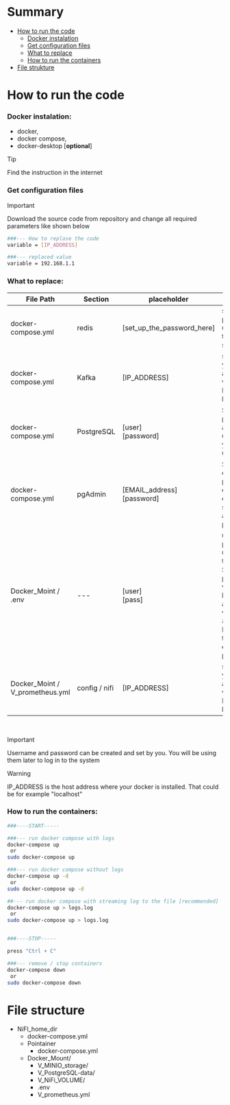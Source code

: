 # Summary

- [How to run the code](#how-to-run-the-code)
    - [Docker instalation](#docker-instalation)
    - [Get configuration files](#get-configuration-files)
    - [What to replace](#what-to-replace)
    - [How to run the containers](#how-to-run-the-containers)
- [File strukture](#file-strukture)


# How to run the code

### Docker instalation:

- docker,
- docker compose,
- docker-desktop \[**optional**\]

> [!TIP]  
> Find the instruction in the internet

### Get configuration files

> [!IMPORTANT]  
> Download the source code from repository and change all required parameters like shown below

```Bash
###--- How to replase the code
variable = [IP_ADDRESS]

###--- replaced value
variable = 192.168.1.1
```

### What to replace:

| File Path | Section | placeholder | description |
| --- | --- | --- | --- |
| docker-compose.yml | redis | [set_up_the_password_here] | set up a password used to log in to redis server |
| docker-compose.yml | Kafka | [IP_ADDRESS] | set up here your IP address you want to use.  <br>Ex: localhost, home VM IP |
| docker-compose.yml | PostgreSQL | [user]  <br>[password] | Set up password and username you want to use to log in |
| docker-compose.yml | pgAdmin | [EMAIL_address]  <br>[password] | Set up an email with proper domain (like example.com, server.loc) and password |
| Docker_Moint / .env | ---  | [user]  <br>[pass] | user and password used to log in to S3 GUI. Set up strong password with smal and large letter and numbers with at least 8 characters. It's required to run the container properly |
| Docker_Moint / V_prometheus.yml | config / nifi | [IP_ADDRESS] | set up here your IP address you want to use.  <br>Ex: localhost, home VM IP |

<br>

> [!IMPORTANT]  
> Username and password can be created and set by you. You will be using them later to log in to the system

> [!WARNING]  
> IP_ADDRESS is the host address where your docker is installed. That could be for example "localhost"   

### How to run the containers:

```Bash
###----START-----

###--- run docker compose with logs 
docker-compose up
 or
sudo docker-compose up

###--- run docker compose without logs 
docker-compose up -d
 or
sudo docker-compose up -d

##--- run docker compose with streaming log to the file [recommended]
docker-compose up > logs.log
 or
sudo docker-compose up > logs.log


###----STOP-----

press "Ctrl + C"

###--- remove / stop containers
docker-compose down
 or
sudo docker-compose down
```

# File structure

- NiFI_home_dir
    - docker-compose.yml
    - Pointainer
        - docker-compose.yml
    - Docker_Mount/
        - V_MINIO_storage/
        - V_PostgreSQL-data/
        - V_NiFi_VOLUME/
        - .env
        - V_prometheus.yml
